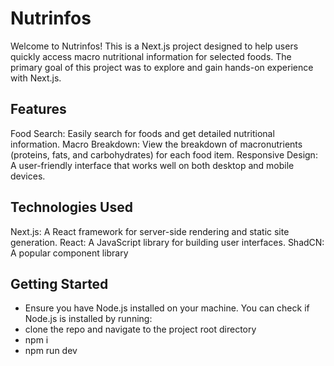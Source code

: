 # Nutrinfos
Welcome to Nutrinfos! This is a Next.js project designed to help users quickly access macro nutritional information for selected foods. The primary goal of this project was to explore and gain hands-on experience with Next.js.

## Features
Food Search: Easily search for foods and get detailed nutritional information.
Macro Breakdown: View the breakdown of macronutrients (proteins, fats, and carbohydrates) for each food item.
Responsive Design: A user-friendly interface that works well on both desktop and mobile devices.

## Technologies Used
Next.js: A React framework for server-side rendering and static site generation.
React: A JavaScript library for building user interfaces.
ShadCN: A popular component library

## Getting Started
- Ensure you have Node.js installed on your machine. You can check if Node.js is installed by running:
- clone the repo and navigate to the project root directory
- npm i
- npm run dev
